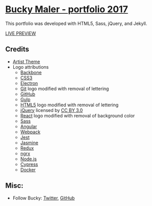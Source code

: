 # [Bucky Maler - portfolio 2017](http://buckymaler.com)

This portfolio was developed with HTML5, Sass, jQuery, and Jekyll.

[LIVE PREVIEW](http://buckymaler.com)

## Credits

- [Artist Theme](https://github.com/DevTips/Artists-Theme)
- Logo attributions
  - [Backbone](http://backbonejs.org)
  - [CSS3](https://creativecommons.org/licenses/by/3.0/)
  - [Electron](http://electron.atom.io)
  - [Git](https://creativecommons.org/licenses/by/3.0/) logo modified with removal of lettering
  - [GitHub](https://github.com)
  - [Gulp](http://gulpjs.com)
  - [HTML5](https://creativecommons.org/licenses/by/3.0/) logo modified with removal of lettering
  - [jQuery](http://www.onlinewebfonts.com) licensed by [CC BY 3.0](https://creativecommons.org/licenses/by/3.0/)
  - [React](https://creativecommons.org/licenses/by/3.0/) logo modified with removal of background color
  - [Sass](https://creativecommons.org/licenses/by-nc-sa/3.0/)
  - [Angular](https://creativecommons.org/licenses/by/4.0/)
  - [Webpack](https://creativecommons.org/licenses/by/4.0/)
  - [Jest](http://facebook.github.io/jest/)
  - [Jasmine](https://jasmine.github.io/)
  - [Redux](https://creativecommons.org/publicdomain/zero/1.0/)
  - [ngrx](https://github.com/ngrx/platform)
  - [Node.js](https://nodejs.org)
  - [Cypress](https://github.com/cypress-io/cypress)
  - [Docker](https://www.docker.com)

## Misc:

* Follow Bucky: [Twitter](https://twitter.com/BuckyMaler), [GitHub](https://github.com/BuckyMaler)
